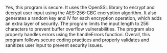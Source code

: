 Yes, this program is secure. It uses the OpenSSL library to encrypt and decrypt user input using the AES-256-CBC encryption algorithm. It also generates a random key and IV for each encryption operation, which adds an extra layer of security. The program limits the input length to 256 characters to prevent buffer overflow vulnerabilities. The program also properly handles errors using the handleErrors function. Overall, this program follows secure coding practices and properly validates and sanitizes user input to prevent security issues.